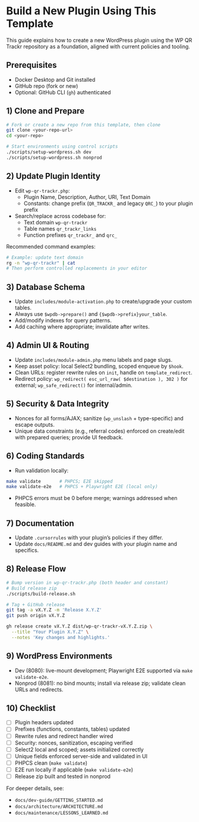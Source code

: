# Build a New Plugin Using This Template

This guide explains how to create a new WordPress plugin using the WP QR Trackr repository as a foundation, aligned with current policies and tooling.

## Prerequisites
- Docker Desktop and Git installed
- GitHub repo (fork or new)
- Optional: GitHub CLI (`gh`) authenticated

## 1) Clone and Prepare
```bash
# Fork or create a new repo from this template, then clone
git clone <your-repo-url>
cd <your-repo>

# Start environments using control scripts
./scripts/setup-wordpress.sh dev
./scripts/setup-wordpress.sh nonprod
```

## 2) Update Plugin Identity
- Edit `wp-qr-trackr.php`:
  - Plugin Name, Description, Author, URI, Text Domain
  - Constants: change prefix (`QR_TRACKR_` and legacy `QRC_`) to your plugin prefix
- Search/replace across codebase for:
  - Text domain `wp-qr-trackr`
  - Table names `qr_trackr_links`
  - Function prefixes `qr_trackr_` and `qrc_`

Recommended command examples:
```bash
# Example: update text domain
rg -n "wp-qr-trackr" | cat
# Then perform controlled replacements in your editor
```

## 3) Database Schema
- Update `includes/module-activation.php` to create/upgrade your custom tables.
- Always use `$wpdb->prepare()` and `{$wpdb->prefix}your_table`.
- Add/modify indexes for query patterns.
- Add caching where appropriate; invalidate after writes.

## 4) Admin UI & Routing
- Update `includes/module-admin.php` menu labels and page slugs.
- Keep asset policy: local Select2 bundling, scoped enqueue by `$hook`.
- Clean URLs: register rewrite rules on `init`, handle on `template_redirect`.
- Redirect policy: `wp_redirect( esc_url_raw( $destination ), 302 )` for external; `wp_safe_redirect()` for internal/admin.

## 5) Security & Data Integrity
- Nonces for all forms/AJAX; sanitize (`wp_unslash` + type-specific) and escape outputs.
- Unique data constraints (e.g., referral codes) enforced on create/edit with prepared queries; provide UI feedback.

## 6) Coding Standards
- Run validation locally:
```bash
make validate       # PHPCS; E2E skipped
make validate-e2e   # PHPCS + Playwright E2E (local only)
```
- PHPCS errors must be 0 before merge; warnings addressed when feasible.

## 7) Documentation
- Update `.cursorrules` with your plugin’s policies if they differ.
- Update `docs/README.md` and dev guides with your plugin name and specifics.

## 8) Release Flow
```bash
# Bump version in wp-qr-trackr.php (both header and constant)
# Build release zip
./scripts/build-release.sh

# Tag + GitHub release
git tag -a vX.Y.Z -m 'Release X.Y.Z'
git push origin vX.Y.Z

gh release create vX.Y.Z dist/wp-qr-trackr-vX.Y.Z.zip \
  --title "Your Plugin X.Y.Z" \
  --notes 'Key changes and highlights.'
```

## 9) WordPress Environments
- Dev (8080): live-mount development; Playwright E2E supported via `make validate-e2e`.
- Nonprod (8081): no bind mounts; install via release zip; validate clean URLs and redirects.

## 10) Checklist
- [ ] Plugin headers updated
- [ ] Prefixes (functions, constants, tables) updated
- [ ] Rewrite rules and redirect handler wired
- [ ] Security: nonces, sanitization, escaping verified
- [ ] Select2 local and scoped; assets initialized correctly
- [ ] Unique fields enforced server-side and validated in UI
- [ ] PHPCS clean (`make validate`)
- [ ] E2E run locally if applicable (`make validate-e2e`)
- [ ] Release zip built and tested in nonprod

For deeper details, see:
- `docs/dev-guide/GETTING_STARTED.md`
- `docs/architecture/ARCHITECTURE.md`
- `docs/maintenance/LESSONS_LEARNED.md`
